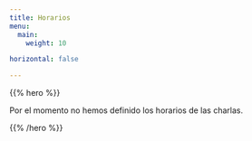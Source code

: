 ```yaml
---
title: Horarios
menu:
  main:
    weight: 10

horizontal: false

---
```


{{% hero %}}

Por el momento no hemos definido los horarios de las charlas.

<!-- Eliminamos mientras sepamos como se van a repartir los horarios

<a class="btn primary btn-lg" href="/schedule/schedule.ics">
    <svg class="icon icon-calendar"><use xlink:href="#calendar"></use></svg> ICal
</a>
-->

<!-- TODO: filter and search -->
{{% /hero %}}
